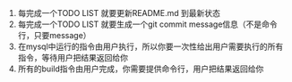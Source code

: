1. 每完成一个TODO LIST 就要更新README.md 到最新状态
2. 每完成一个TODO LIST 就要生成一个git commit message信息（不是命令行，只要message）
3. 在mysql中运行的指令由用户执行，所以你要一次性给出用户需要执行的所有指令，等待用户把结果返回给你
4. 所有的build指令由用户完成，你需要提供命令行，用户把结果返回给你